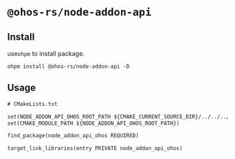 # `@ohos-rs/node-addon-api`

## Install

use`ohpm` to install package.

```shell
ohpm install @ohos-rs/node-addon-api -D
```

## Usage

```txt
# CMakeLists.txt

set(NODE_ADDON_API_OHOS_ROOT_PATH ${CMAKE_CURRENT_SOURCE_DIR}/../../../oh_modules/@ohos-rs/node-addon-api)
set(CMAKE_MODULE_PATH ${NODE_ADDON_API_OHOS_ROOT_PATH})

find_package(node_addon_api_ohos REQUIRED)

target_link_libraries(entry PRIVATE node_addon_api_ohos)
```